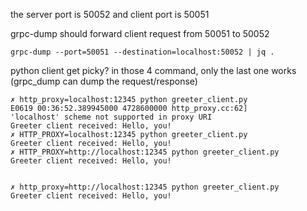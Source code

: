 
the server port is 50052 and client port is 50051

grpc-dump should forward client request from 50051 to 50052


```
grpc-dump --port=50051 --destination=localhost:50052 | jq .
```






python client get picky? in those 4 command, only the last one works (grpc_dump can dump the request/response)

```
✗ http_proxy=localhost:12345 python greeter_client.py
E0619 00:36:52.389945000 4728600000 http_proxy.cc:62]                  'localhost' scheme not supported in proxy URI
Greeter client received: Hello, you!
✗ HTTP_PROXY=localhost:12345 python greeter_client.py
Greeter client received: Hello, you!
✗ HTTP_PROXY=http://localhost:12345 python greeter_client.py
Greeter client received: Hello, you!


✗ http_proxy=http://localhost:12345 python greeter_client.py
Greeter client received: Hello, you!
```
